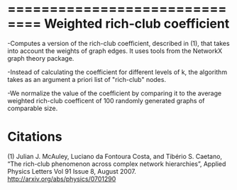 ==============================
Weighted rich-club coefficient
==============================


  -Computes a version of the rich-club coefficient, described in (1), that takes into account the weights of graph edges. It uses tools from the NetworkX graph theory package.

  -Instead of calculating the coefficient for different levels of k, the algorithm takes as an argument a priori list of "rich-club" nodes.

  -We normalize the value of the coefficient by comparing it to the average weighted rich-club coefficent of 100 randomly generated graphs of comparable size.

Citations
=========
(1) Julian J. McAuley, Luciano da Fontoura Costa, and Tibério S. Caetano, “The rich-club phenomenon across complex network hierarchies”, Applied Physics Letters Vol 91 Issue 8, August 2007. http://arxiv.org/abs/physics/0701290
